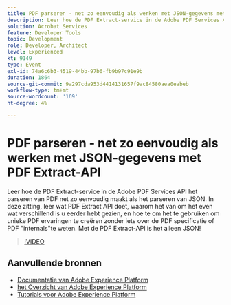 ```yaml
---
title: PDF parseren - net zo eenvoudig als werken met JSON-gegevens met PDF Extract-API
description: Leer hoe de PDF Extract-service in de Adobe PDF Services API het parseren van PDF net zo eenvoudig maakt als het parseren van JSON. In deze zitting, leer wat PDF Extract API doet, waarom het van om het even wat verschillend is u eerder hebt gezien, en hoe te om het te gebruiken om unieke PDF ervaringen te creëren zonder iets over de PDF specificatie of PDF "internals"te weten. Met de PDF Extract-API is het alleen JSON!
solution: Acrobat Services
feature: Developer Tools
topic: Development
role: Developer, Architect
level: Experienced
kt: 9149
type: Event
exl-id: 74a6c6b3-4519-44bb-97b6-fb9b97c91e9b
duration: 1864
source-git-commit: 9a297cda953d4414131657f9ac84580aea0eabeb
workflow-type: tm+mt
source-wordcount: '169'
ht-degree: 4%

---
```


# PDF parseren - net zo eenvoudig als werken met JSON-gegevens met PDF Extract-API

Leer hoe de PDF Extract-service in de Adobe PDF Services API het parseren van PDF net zo eenvoudig maakt als het parseren van JSON. In deze zitting, leer wat PDF Extract API doet, waarom het van om het even wat verschillend is u eerder hebt gezien, en hoe te om het te gebruiken om unieke PDF ervaringen te creëren zonder iets over de PDF specificatie of PDF &quot;internals&quot;te weten. Met de PDF Extract-API is het alleen JSON!


>[!VIDEO](https://video.tv.adobe.com/v/337600/?quality=12&learn=on&hidetitle=true)

## Aanvullende bronnen

- [ Documentatie van Adobe Experience Platform ](https://experienceleague.adobe.com/docs/experience-platform.html)
- [ het Overzicht van Adobe Experience Platform ](https://experienceleague.adobe.com/docs/experience-platform/landing/home.html)
- [Tutorials voor Adobe Experience Platform](https://experienceleague.adobe.com/docs/platform-learn/tutorials/overview.html?lang=nl)
